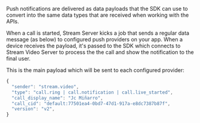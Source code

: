Push notifications are delivered as data payloads that the SDK can use to convert into the same data types that are received when working with the APIs.

When a call is started, Stream Server kicks a job that sends a regular data message (as below) to configured push providers on your app. When a device receives the payload, it's passed to the SDK which connects to Stream Video Server to process the the call and show the notification to the final user.

This is the main payload which will be sent to each configured provider:

```javascript
{
  "sender": "stream.video",
  "type": "call.ring | call.notification | call.live_started",
  "call_display_name": "Jc Miñarro",
  "call_cid": "default:77501ea4-0bd7-47d1-917a-e8dc7387b87f",
  "version": "v2",
}
```
